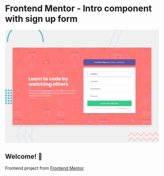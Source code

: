 # Frontend Mentor - Intro component with sign up form

![Design preview for the Intro component with sign up form coding challenge](./design/desktop-preview.jpg)

## Welcome! 👋

Frontend project from [Frontend Mentor](https://www.frontendmentor.io)

 